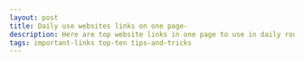 ```yaml
---
layout: post
title: Daily use websites links on one page-
description: Here are top website links in one page to use in daily routine life.
tags: important-links top-ten tips-and-tricks
---
```

